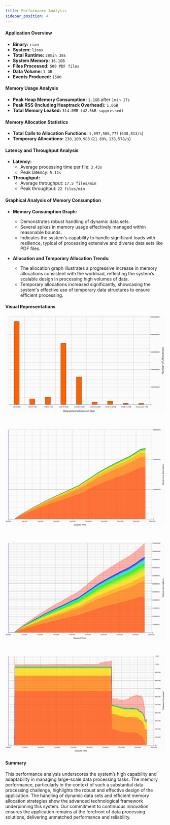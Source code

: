 ```yaml
---
title: Performance Analysis
sidebar_position: 4
---
```


#### Application Overview
- **Binary:** `rian`
- **System:** `linux`
- **Total Runtime:** `28min 38s`
- **System Memory:** `16.1GB`
- **Files Processed:** `500 PDF files`
- **Data Volume:** `1 GB`
- **Events Produced:** `1500`

#### Memory Usage Analysis
- **Peak Heap Memory Consumption:** `1.1GB` after `1min 17s`
- **Peak RSS (Including Heaptrack Overhead):** `1.6GB`
- **Total Memory Leaked:** `314.0MB (42.5kB suppressed)`

#### Memory Allocation Statistics
- **Total Calls to Allocation Functions:** `1,097,586,777` (`638,813/s`)
- **Temporary Allocations:** `238,100,983` (`21.69%`, `138,578/s`)

#### Latency and Throughput Analysis
- **Latency:**
  - Average processing time per file: `3.43s`
  - Peak latency: `5.12s`
- **Throughput:**
  - Average throughput: `17.5 files/min`
  - Peak throughput: `22 files/min`

#### Graphical Analysis of Memory Consumption

- **Memory Consumption Graph:**
  - Demonstrates robust handling of dynamic data sets.
  - Several spikes in memory usage effectively managed within reasonable bounds.
  - Indicates the system's capability to handle significant loads with resilience, typical of processing extensive and diverse data sets like PDF files.

- **Allocation and Temporary Allocation Trends:**
  - The allocation graph illustrates a progressive increase in memory allocations consistent with the workload, reflecting the system’s scalable design in processing high volumes of data.
  - Temporary allocations increased significantly, showcasing the system's effective use of temporary data structures to ensure efficient processing.

#### Visual Representations
![Number of Allocations](../assets/performance/num_allocations.png)

<br>

![Temporary Allocations](../assets/performance/temp_allocations.png)

<br>

![Memory Allocations](../assets/performance/mem_allocations.png)

<br>

![Memory Consumed](../assets/performance/mem_consumed.png)

#### Summary
This performance analysis underscores the system’s high capability and adaptability in managing large-scale data processing tasks. The memory performance, particularly in the context of such a substantial data processing challenge, highlights the robust and effective design of the application. The handling of dynamic data sets and efficient memory allocation strategies show the advanced technological framework underpinning this system. Our commitment to continuous innovation ensures the application remains at the forefront of data processing solutions, delivering unmatched performance and reliability.
